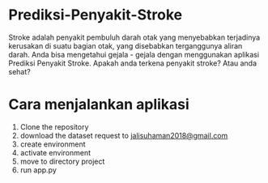 # Prediksi-Penyakit-Stroke
Stroke adalah penyakit pembuluh darah otak yang menyebabkan terjadinya kerusakan di suatu bagian otak, yang disebabkan terganggunya aliran darah. Anda bisa mengetahui gejala - gejala dengan menggunakan aplikasi Prediksi Penyakit Stroke. Apakah anda terkena penyakit stroke? Atau anda sehat? 

# Cara menjalankan aplikasi

1. Clone the repository
2. download the dataset request to jalisuhaman2018@gmail.com
3. create environment
4. activate environment
6. move to directory project
7. run app.py
